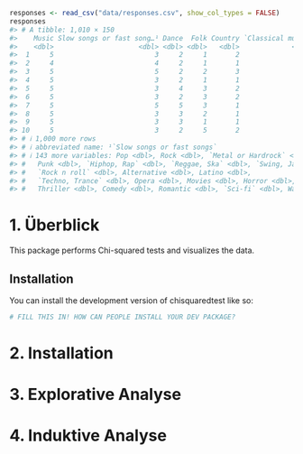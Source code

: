 
<!-- README.md is generated from README.Rmd. Please edit that file -->

``` r
responses <- read_csv("data/responses.csv", show_col_types = FALSE)
responses
#> # A tibble: 1,010 × 150
#>    Music Slow songs or fast song…¹ Dance  Folk Country `Classical music` Musical
#>    <dbl>                     <dbl> <dbl> <dbl>   <dbl>             <dbl>   <dbl>
#>  1     5                         3     2     1       2                 2       1
#>  2     4                         4     2     1       1                 1       2
#>  3     5                         5     2     2       3                 4       5
#>  4     5                         3     2     1       1                 1       1
#>  5     5                         3     4     3       2                 4       3
#>  6     5                         3     2     3       2                 3       3
#>  7     5                         5     5     3       1                 2       2
#>  8     5                         3     3     2       1                 2       2
#>  9     5                         3     3     1       1                 2       4
#> 10     5                         3     2     5       2                 2       5
#> # ℹ 1,000 more rows
#> # ℹ abbreviated name: ¹​`Slow songs or fast songs`
#> # ℹ 143 more variables: Pop <dbl>, Rock <dbl>, `Metal or Hardrock` <dbl>,
#> #   Punk <dbl>, `Hiphop, Rap` <dbl>, `Reggae, Ska` <dbl>, `Swing, Jazz` <dbl>,
#> #   `Rock n roll` <dbl>, Alternative <dbl>, Latino <dbl>,
#> #   `Techno, Trance` <dbl>, Opera <dbl>, Movies <dbl>, Horror <dbl>,
#> #   Thriller <dbl>, Comedy <dbl>, Romantic <dbl>, `Sci-fi` <dbl>, War <dbl>, …
```

# 1. Überblick

This package performs Chi-squared tests and visualizes the data.

## Installation

You can install the development version of chisquaredtest like so:

``` r
# FILL THIS IN! HOW CAN PEOPLE INSTALL YOUR DEV PACKAGE?
```

# 2. Installation

# 3. Explorative Analyse

# 4. Induktive Analyse
